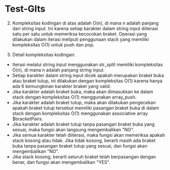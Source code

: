# Test-GIts
2. Kompleksitas kodingan di atas adalah O(n), di mana n adalah panjang dari string input. Ini karena setiap karakter dalam string input diiterasi satu per satu untuk memeriksa kecocokan braket. Operasi yang dilakukan dalam iterasi meliputi penggunaan stack yang memiliki kompleksitas O(1) untuk push dan pop.
   
3. Detail kompleksitas kodingan:
- Iterasi melalui string input menggunakan str_split memiliki kompleksitas O(n), di mana n adalah panjang string input.
- Setiap karakter dalam string input dicek apakah merupakan braket buka atau braket tutup, ini dilakukan dengan kompleksitas O(1) karena hanya ada 6 kemungkinan karakter braket yang valid.
- Jika karakter adalah braket buka, maka akan dimasukkan ke dalam stack dengan kompleksitas O(1) menggunakan array_push.
- Jika karakter adalah braket tutup, maka akan dilakukan pengecekan apakah braket tutup tersebut memiliki pasangan braket buka di dalam stack dengan kompleksitas O(1) menggunakan associative array $bracketPairs.
- Jika karakter adalah braket tutup tanpa pasangan braket buka yang sesuai, maka fungsi akan langsung mengembalikan "NO".
- Jika semua karakter telah diiterasi, maka fungsi akan memeriksa apakah stack kosong atau tidak. Jika tidak kosong, berarti masih ada braket buka tanpa pasangan braket tutup yang sesuai, dan fungsi akan mengembalikan "NO".
- Jika stack kosong, berarti seluruh braket telah berpasangan dengan benar, dan fungsi akan mengembalikan "YES".
